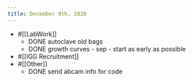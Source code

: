 ```yaml
---
title: December 9th, 2020
---
```


- #[[LabWork]]
	- DONE autoclave old bags
	- DONE growth curves - sep - start as early as possible
- #[[IGG Recruitment]]
- #[[Other]]
	- DONE send abcam info for code